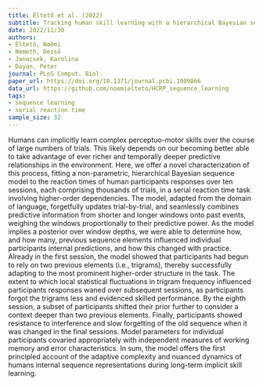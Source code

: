 ```yaml
---
title: Éltető et al. (2022)
subtitle: Tracking human skill learning with a hierarchical Bayesian sequence model
date: 2022/11/30
authors:
- Éltető, Noémi
- Nemeth, Dezső
- Janacsek, Karolina
- Dayan, Peter
journal: PLoS Comput. Biol.
paper_url: https://doi.org/10.1371/journal.pcbi.1009866
data_url: https://github.com/noemielteto/HCRP_sequence_learning
tags:
- sequence learning
- serial reaction time
sample_size: 32
---
```


Humans can implicitly learn complex perceptuo-motor skills over the course of large numbers of trials. This likely depends on our becoming better able to take advantage of ever richer and temporally deeper predictive relationships in the environment. Here, we offer a novel characterization of this process, fitting a non-parametric, hierarchical Bayesian sequence model to the reaction times of human participants responses over ten sessions, each comprising thousands of trials, in a serial reaction time task involving higher-order dependencies. The model, adapted from the domain of language, forgetfully updates trial-by-trial, and seamlessly combines predictive information from shorter and longer windows onto past events, weighing the windows proportionally to their predictive power. As the model implies a posterior over window depths, we were able to determine how, and how many, previous sequence elements influenced individual participants internal predictions, and how this changed with practice. Already in the first session, the model showed that participants had begun to rely on two previous elements (i.e., trigrams), thereby successfully adapting to the most prominent higher-order structure in the task. The extent to which local statistical fluctuations in trigram frequency influenced participants responses waned over subsequent sessions, as participants forgot the trigrams less and evidenced skilled performance. By the eighth session, a subset of participants shifted their prior further to consider a context deeper than two previous elements. Finally, participants showed resistance to interference and slow forgetting of the old sequence when it was changed in the final sessions. Model parameters for individual participants covaried appropriately with independent measures of working memory and error characteristics. In sum, the model offers the first principled account of the adaptive complexity and nuanced dynamics of humans internal sequence representations during long-term implicit skill learning.
